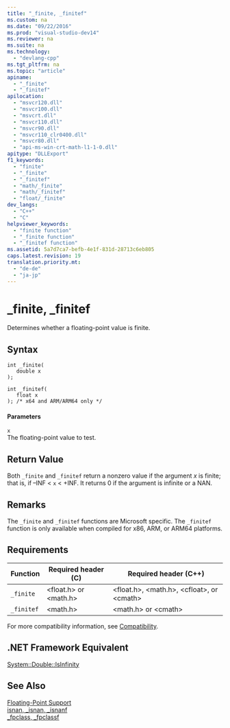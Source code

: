```yaml
---
title: "_finite, _finitef"
ms.custom: na
ms.date: "09/22/2016"
ms.prod: "visual-studio-dev14"
ms.reviewer: na
ms.suite: na
ms.technology: 
  - "devlang-cpp"
ms.tgt_pltfrm: na
ms.topic: "article"
apiname: 
  - "_finite"
  - "_finitef"
apilocation: 
  - "msvcr120.dll"
  - "msvcr100.dll"
  - "msvcrt.dll"
  - "msvcr110.dll"
  - "msvcr90.dll"
  - "msvcr110_clr0400.dll"
  - "msvcr80.dll"
  - "api-ms-win-crt-math-l1-1-0.dll"
apitype: "DLLExport"
f1_keywords: 
  - "finite"
  - "_finite"
  - "_finitef"
  - "math/_finite"
  - "math/_finitef"
  - "float/_finite"
dev_langs: 
  - "C++"
  - "C"
helpviewer_keywords: 
  - "finite function"
  - "_finite function"
  - "_finitef function"
ms.assetid: 5a7d7ca7-befb-4e1f-831d-28713c6eb805
caps.latest.revision: 19
translation.priority.mt: 
  - "de-de"
  - "ja-jp"
---
```

# _finite, _finitef
Determines whether a floating-point value is finite.  
  
## Syntax  
  
```  
int _finite(   
   double x   
);  
  
int _finitef(   
   float x   
); /* x64 and ARM/ARM64 only */  
```  
  
#### Parameters  
 `x`  
 The floating-point value to test.  
  
## Return Value  
 Both `_finite` and `_finitef` return a nonzero value if the argument *x* is finite; that is, if –INF < `x` < +INF. It returns 0 if the argument is infinite or a NAN.  
  
## Remarks  
 The `_finite` and `_finitef` functions are Microsoft specific. The `_finitef` function is only available when compiled for x86, ARM, or ARM64 platforms.  
  
## Requirements  
  
|Function|Required header (C)|Required header (C++)|  
|--------------|---------------------------|-------------------------------|  
|`_finite`|<float.h> or <math.h>|<float.h>, <math.h>, \<cfloat>, or \<cmath>|  
|`_finitef`|<math.h>|<math.h> or \<cmath>|  
  
 For more compatibility information, see [Compatibility](../vs140/compatibility.md).  
  
## .NET Framework Equivalent  
 [System::Double::IsInfinity](https://msdn.microsoft.com/en-us/library/system.double.isinfinity.aspx)  
  
## See Also  
 [Floating-Point Support](../vs140/floating-point-support.md)   
 [isnan, _isnan, _isnanf](../vs140/isnan--_isnan--_isnanf.md)   
 [_fpclass, _fpclassf](../vs140/_fpclass--_fpclassf.md)
